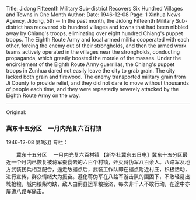 Title: Jidong Fifteenth Military Sub-district Recovers Six Hundred Villages and Towns in One Month
Author:
Date: 1946-12-08
Page: 1
Xinhua News Agency, Jidong, 5th -- In the past month, the Jidong Fifteenth Military Sub-district has recovered six hundred villages and towns that had been nibbled away by Chiang's troops, eliminating over eight hundred Chiang's puppet troops. The Eighth Route Army and local armed militia cooperated with each other, forcing the enemy out of their strongholds, and then the armed work teams actively operated in the villages near the strongholds, conducting propaganda, which greatly boosted the morale of the masses. Under the encirclement of the Eighth Route Army guerrillas, the Chiang's puppet troops in Zunhua dared not easily leave the city to grab grain. The city lacked both grain and firewood. The enemy transported military grain from Ji County to provide relief, and they did not dare to move without thousands of people each time, and they were repeatedly severely attacked by the Eighth Route Army on the way.



<hr /> 

Original: 


### 冀东十五分区　一月内光复六百村镇

1946-12-08
第1版()
专栏：

　　冀东十五分区
  　一月内光复六百村镇
    【新华社冀东五日电】冀东十五分区最近一个月内已恢复被蒋军蚕食去的六百个村镇，歼灭蒋伪军八百余人。八路军及地方武装民兵相互配合，逼走敌据点后，武装工作队即在据点附近村庄，积极活动，进行宣传，群众情绪大为振奋。遵化蒋伪军在八路军游击队的围困下，不敢轻易出城抢粮，城内粮柴均缺，敌人由蓟县运军粮接济，每次非千人不敢行动，在途中亦屡遭八路军痛击。
